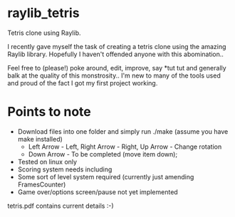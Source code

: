 # raylib_tetris
Tetris clone using Raylib.

I recently gave myself the task of creating a tetris clone using the amazing Raylib library. Hopefully I haven't offended anyone with this abomination..

Feel free to (please!) poke around, edit, improve, say *tut tut and generally balk at the quality of this monstrosity.. I'm new to many of the tools used and proud of the fact I got my first project working.

# Points to note
* Download files into one folder and simply run ./make (assume you have make installed)
  * Left Arrow - Left, Right Arrow - Right, Up Arrow - Change rotation
  * Down Arrow - To be completed (move item down);
* Tested on linux only
* Scoring system needs including 
* Some sort of level system required (currently just amending FramesCounter)
* Game over/options screen/pause not yet implemented

tetris.pdf contains current details
:-)

